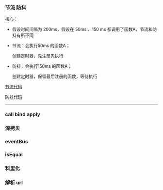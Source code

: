 ### 节流 防抖

核心：

- 假设时间间隔为 200ms，假设在 50ms 、150 ms 都调用了函数A，节流和防抖有所不同

- 节流：会执行50ms 的函数A；

  创建定时器，先注册先执行

- 防抖：会执行150ms 的函数A；

  创建定时器，保留最后注册的函数，等待执行

[节流代码](https://github.com/wojiaofengzhongzhuifeng/pracise-code/blob/main/09-%E8%8A%82%E6%B5%81.html)

[防抖代码](https://github.com/wojiaofengzhongzhuifeng/pracise-code/blob/main/68-%E9%98%B2%E6%8A%96.html)

---

### call bind apply

### 深拷贝

### eventBus

### isEqual

### 科里化

### 解析 url 

